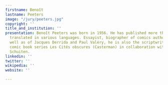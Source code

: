 ```yaml
---
firstname: Benoît
lastname: Peeters
image: "/jury/peeters.jpg"
copyright: ''
title_and_institution: ''
presentation: Benoît Peeters was born in 1956. He has published more than 50 books,
  translated in various languages. Essayist, biographer of comics author Hergé, as
  well as of Jacques Derrida and Paul Valéry, he is also the scriptwriter of the famous
  comic book series Les Cités obscures (Casterman) in collaboration with François
  Schuiten.
linkedin: ''
twitter: ''
wikipedia: ''
website: ''

---
```

